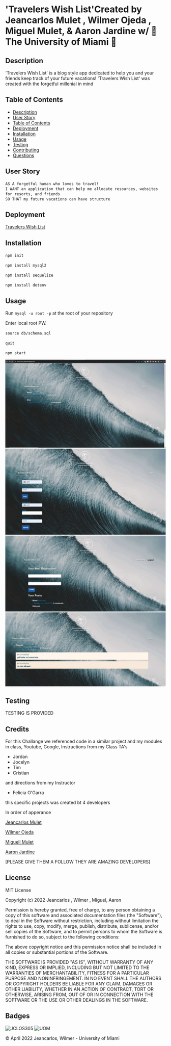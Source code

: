 # 'Travelers Wish List'Created by Jeancarlos Mulet , Wilmer Ojeda , Miguel Mulet, & Aaron Jardine w/ 🙌 The University of Miami 🙌

## Description

'Travelers Wish List' is a blog style app dedicated to help you and your friends keep track of your future vacations!
'Travelers Wish List' was created with the forgetful millenial in mind

## Table of Contents
- [Description](#description)
- [User Story](#user-story)
- [Table of Contents](#table-of-contents)
- [Deployment](#deployment)
- [Installation](#installation)
- [Usage](#usage)
- [Testing](#testing)
- [Contributing](#contributing)
- [Questions](#questions)

## User Story
  
```
AS A forgetful human who loves to travel!
I WANT an application that can help me allocate resources, websites for resorts, and friends 
SO THAT my future vacations can have structure
```

## Deployment

[Travelers Wish List](#https://fierce-cove-76693.herokuapp.com/)
  


## Installation

`npm init`

`npm install mysql2`

`npm install sequelize`

`npm install dotenv`
  
## Usage  
  
Run `mysql -u root -p` at the root of your repository 

Enter local root PW.

`source db/schema.sql`

`quit`

  
`npm start`

![HOMEPAGE](https://github.com/JCLOS305/Travelers-Wish-List/blob/main/public/images/homepage.PNG?raw=true)
![LOGIN](https://github.com/JCLOS305/Travelers-Wish-List/blob/main/public/images/login-page.PNG?raw=true)
![DASHBOARD](https://github.com/JCLOS305/Travelers-Wish-List/blob/main/public/images/dashboard.PNG?raw=true)
![commentSection](https://github.com/JCLOS305/Travelers-Wish-List/blob/main/public/images/comment-section.PNG?raw=true)

## Testing

TESTING IS PROVIDED


## Credits

For this Challange we referenced code in a similar project and my modules in class, Youtube, Google, Instructions from my Class TA's

- Jordan 
- Jocelyn 
- Tim 
- Cristian 

and directions from my Instructor

- Felicia O'Garra

this specific projects was created bt 4 developers

In order of apperance 

[Jeancarlos Mulet](https://github.com/jclos305)

[Wilmer Ojeda](https://github.com/wilmerojeda13)

[Miguell Mulet]()

[Aaron Jardine]()

[PLEASE GIVE THEM A FOLLOW THEY ARE AMAZING DEVELOPERS]

## License

MIT License

Copyright (c) 2022 Jeancarlos , Wilmer , Miguel, Aaron

Permission is hereby granted, free of charge, to any person obtaining a copy
of this software and associated documentation files (the "Software"), to deal
in the Software without restriction, including without limitation the rights
to use, copy, modify, merge, publish, distribute, sublicense, and/or sell
copies of the Software, and to permit persons to whom the Software is
furnished to do so, subject to the following conditions:

The above copyright notice and this permission notice shall be included in all
copies or substantial portions of the Software.

THE SOFTWARE IS PROVIDED "AS IS", WITHOUT WARRANTY OF ANY KIND, EXPRESS OR
IMPLIED, INCLUDING BUT NOT LIMITED TO THE WARRANTIES OF MERCHANTABILITY,
FITNESS FOR A PARTICULAR PURPOSE AND NONINFRINGEMENT. IN NO EVENT SHALL THE
AUTHORS OR COPYRIGHT HOLDERS BE LIABLE FOR ANY CLAIM, DAMAGES OR OTHER
LIABILITY, WHETHER IN AN ACTION OF CONTRACT, TORT OR OTHERWISE, ARISING FROM,
OUT OF OR IN CONNECTION WITH THE SOFTWARE OR THE USE OR OTHER DEALINGS IN THE
SOFTWARE.


## Badges

![JCLOS305](https://img.shields.io/badge/Orchestrated%20by-JCLOS305-blue)
![UOM](https://img.shields.io/badge/University%20of-Miami-orange)


© April 2022  Jeancarlos, Wilmer - University of Miami
